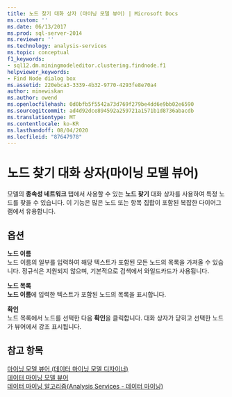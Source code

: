 ```yaml
---
title: 노드 찾기 대화 상자 (마이닝 모델 뷰어) | Microsoft Docs
ms.custom: ''
ms.date: 06/13/2017
ms.prod: sql-server-2014
ms.reviewer: ''
ms.technology: analysis-services
ms.topic: conceptual
f1_keywords:
- sql12.dm.miningmodeleditor.clustering.findnode.f1
helpviewer_keywords:
- Find Node dialog box
ms.assetid: 220ebca3-3339-4b32-9770-4293fe8e70a4
author: minewiskan
ms.author: owend
ms.openlocfilehash: 0d0bfb5f5542a73d769f279be4dd6e9bb02e6590
ms.sourcegitcommit: ad4d92dce894592a259721a1571b1d8736abacdb
ms.translationtype: MT
ms.contentlocale: ko-KR
ms.lasthandoff: 08/04/2020
ms.locfileid: "87647978"
---
```

# <a name="find-node-dialog-box-mining-model-viewer"></a>노드 찾기 대화 상자(마이닝 모델 뷰어)
  모델의 **종속성 네트워크** 탭에서 사용할 수 있는 **노드 찾기** 대화 상자를 사용하여 특정 노드를 찾을 수 있습니다. 이 기능은 많은 노드 또는 항목 집합이 포함된 복잡한 다이어그램에서 유용합니다.  
  
## <a name="options"></a>옵션  
 **노드 이름**  
 노드 이름의 일부를 입력하여 해당 텍스트가 포함된 모든 노드의 목록을 가져올 수 있습니다. 정규식은 지원되지 않으며, 기본적으로 검색에서 와일드카드가 사용됩니다.  
  
 **노드 목록**  
 **노드 이름**에 입력한 텍스트가 포함된 노드의 목록을 표시합니다.  
  
 **확인**  
 노드 목록에서 노드를 선택한 다음 **확인**을 클릭합니다. 대화 상자가 닫히고 선택한 노드가 뷰어에서 강조 표시됩니다.  
  
## <a name="see-also"></a>참고 항목  
 [마이닝 모델 뷰어 &#40;데이터 마이닝 모델 디자이너&#41;](mining-model-viewers-data-mining-model-designer.md)   
 [데이터 마이닝 모델 뷰어](data-mining/data-mining-model-viewers.md)   
 [데이터 마이닝 알고리즘&#40;Analysis Services - 데이터 마이닝&#41;](data-mining/data-mining-algorithms-analysis-services-data-mining.md)  
  
  
